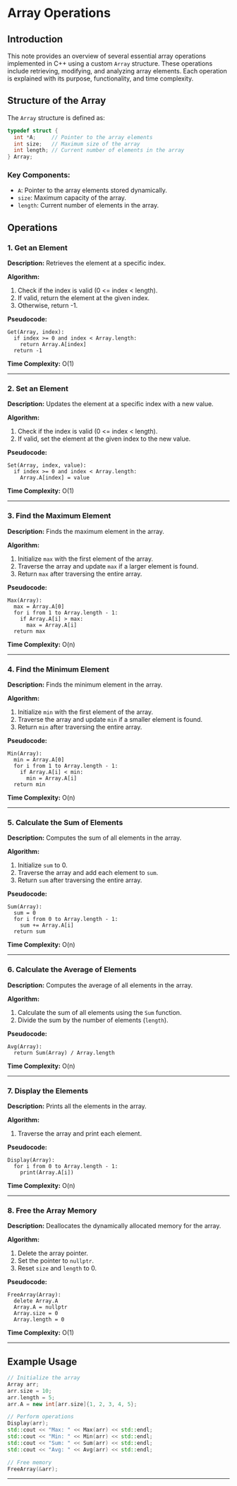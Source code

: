 # Array Operations

## Introduction
This note provides an overview of several essential array operations implemented in C++ using a custom `Array` structure. These operations include retrieving, modifying, and analyzing array elements. Each operation is explained with its purpose, functionality, and time complexity.

## Structure of the Array
The `Array` structure is defined as:

```cpp
typedef struct {
  int *A;     // Pointer to the array elements
  int size;   // Maximum size of the array
  int length; // Current number of elements in the array
} Array;
```

### Key Components:
- `A`: Pointer to the array elements stored dynamically.
- `size`: Maximum capacity of the array.
- `length`: Current number of elements in the array.

## Operations

### 1. Get an Element
**Description:** Retrieves the element at a specific index.

**Algorithm:**
1. Check if the index is valid (0 <= index < length).
2. If valid, return the element at the given index.
3. Otherwise, return -1.

**Pseudocode:**
```plaintext
Get(Array, index):
  if index >= 0 and index < Array.length:
    return Array.A[index]
  return -1
```

**Time Complexity:** O(1)

---

### 2. Set an Element
**Description:** Updates the element at a specific index with a new value.

**Algorithm:**
1. Check if the index is valid (0 <= index < length).
2. If valid, set the element at the given index to the new value.

**Pseudocode:**
```plaintext
Set(Array, index, value):
  if index >= 0 and index < Array.length:
    Array.A[index] = value
```

**Time Complexity:** O(1)

---

### 3. Find the Maximum Element
**Description:** Finds the maximum element in the array.

**Algorithm:**
1. Initialize `max` with the first element of the array.
2. Traverse the array and update `max` if a larger element is found.
3. Return `max` after traversing the entire array.

**Pseudocode:**
```plaintext
Max(Array):
  max = Array.A[0]
  for i from 1 to Array.length - 1:
    if Array.A[i] > max:
      max = Array.A[i]
  return max
```

**Time Complexity:** O(n)

---

### 4. Find the Minimum Element
**Description:** Finds the minimum element in the array.

**Algorithm:**
1. Initialize `min` with the first element of the array.
2. Traverse the array and update `min` if a smaller element is found.
3. Return `min` after traversing the entire array.

**Pseudocode:**
```plaintext
Min(Array):
  min = Array.A[0]
  for i from 1 to Array.length - 1:
    if Array.A[i] < min:
      min = Array.A[i]
  return min
```

**Time Complexity:** O(n)

---

### 5. Calculate the Sum of Elements
**Description:** Computes the sum of all elements in the array.

**Algorithm:**
1. Initialize `sum` to 0.
2. Traverse the array and add each element to `sum`.
3. Return `sum` after traversing the entire array.

**Pseudocode:**
```plaintext
Sum(Array):
  sum = 0
  for i from 0 to Array.length - 1:
    sum += Array.A[i]
  return sum
```

**Time Complexity:** O(n)

---

### 6. Calculate the Average of Elements
**Description:** Computes the average of all elements in the array.

**Algorithm:**
1. Calculate the sum of all elements using the `Sum` function.
2. Divide the sum by the number of elements (`length`).

**Pseudocode:**
```plaintext
Avg(Array):
  return Sum(Array) / Array.length
```

**Time Complexity:** O(n)

---

### 7. Display the Elements
**Description:** Prints all the elements in the array.

**Algorithm:**
1. Traverse the array and print each element.

**Pseudocode:**
```plaintext
Display(Array):
  for i from 0 to Array.length - 1:
    print(Array.A[i])
```

**Time Complexity:** O(n)

---

### 8. Free the Array Memory
**Description:** Deallocates the dynamically allocated memory for the array.

**Algorithm:**
1. Delete the array pointer.
2. Set the pointer to `nullptr`.
3. Reset `size` and `length` to 0.

**Pseudocode:**
```plaintext
FreeArray(Array):
  delete Array.A
  Array.A = nullptr
  Array.size = 0
  Array.length = 0
```

**Time Complexity:** O(1)

---

## Example Usage
```cpp
// Initialize the array
Array arr;
arr.size = 10;
arr.length = 5;
arr.A = new int[arr.size]{1, 2, 3, 4, 5};

// Perform operations
Display(arr);
std::cout << "Max: " << Max(arr) << std::endl;
std::cout << "Min: " << Min(arr) << std::endl;
std::cout << "Sum: " << Sum(arr) << std::endl;
std::cout << "Avg: " << Avg(arr) << std::endl;

// Free memory
FreeArray(&arr);
```

---
